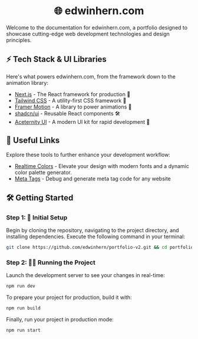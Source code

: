 <h1 align="center">
  🌐 edwinhern.com
</h1>

Welcome to the documentation for edwinhern.com, a portfolio designed to showcase cutting-edge web development technologies and design principles.

## ⚡ Tech Stack & UI Libraries

Here's what powers edwinhern.com, from the framework down to the animation library:

- [Next.js](https://www.nextjs.org/) - The React framework for production 🚀
- [Tailwind CSS](https://tailwindcss.com/) - A utility-first CSS framework 🎨
- [Framer Motion](https://www.framer.com/motion/) - A library to power animations 💫
- [shadcn/ui](https://ui.shadcn.com/) - Reusable React components 🛠
- [Aceternity UI](https://ui.aceternity.com/) - A modern UI kit for rapid development 🌈

## 🌟 Useful Links

Explore these tools to further enhance your development workflow:

- [Realtime Colors](https://www.realtimecolors.com) - Elevate your design with modern fonts and a dynamic color palette generator.
- [Meta Tags](https://metatags.io) - Debug and generate meta tag code for any website

## 🛠️ Getting Started

### Step 1: 🚀 Initial Setup

Begin by cloning the repository, navigating to the project directory, and installing dependencies. Execute the following command in your terminal:

```bash
git clone https://github.com/edwinhern/portfolio-v2.git && cd portfolio-v2 && npm ci
```

### Step 2: 🏃‍♂️ Running the Project

Launch the development server to see your changes in real-time:

```bash
npm run dev
```

To prepare your project for production, build it with:

```bash
npm run build
```

Finally, run your project in production mode:

```bash
npm run start
```
